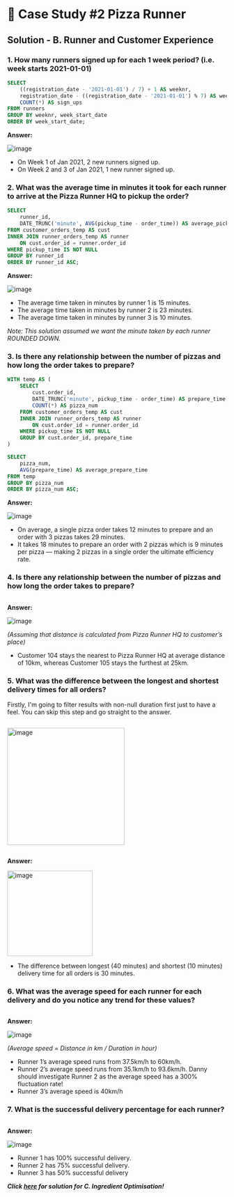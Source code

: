 # 🍕 Case Study #2 Pizza Runner

## Solution - B. Runner and Customer Experience

### 1. How many runners signed up for each 1 week period? (i.e. week starts 2021-01-01)

````sql
SELECT 
    ((registration_date - '2021-01-01') / 7) + 1 AS weeknr,
    registration_date - ((registration_date - '2021-01-01') % 7) AS week_start_date,
    COUNT(*) AS sign_ups
FROM runners
GROUP BY weeknr, week_start_date
ORDER BY week_start_date;
````

**Answer:**

![image](https://github.com/user-attachments/assets/3390832e-865f-461b-95dc-af8c59ad25e6)


- On Week 1 of Jan 2021, 2 new runners signed up.
- On Week 2 and 3 of Jan 2021, 1 new runner signed up.

### 2. What was the average time in minutes it took for each runner to arrive at the Pizza Runner HQ to pickup the order?

````sql
SELECT 
    runner_id, 
    DATE_TRUNC('minute', AVG(pickup_time - order_time)) AS average_pickup_time
FROM customer_orders_temp AS cust
INNER JOIN runner_orders_temp AS runner
    ON cust.order_id = runner.order_id
WHERE pickup_time IS NOT NULL
GROUP BY runner_id
ORDER BY runner_id ASC;
````

**Answer:**

![image](https://github.com/user-attachments/assets/2b9f8902-d9f9-4583-b315-ac66d70f2690)

- The average time taken in minutes by runner 1 is 15 minutes.
- The average time taken in minutes by runner 2 is 23 minutes.
- The average time taken in minutes by runner 3 is 10 minutes.

*Note: This solution assumed we want the minute taken by each runner ROUNDED DOWN.*

### 3. Is there any relationship between the number of pizzas and how long the order takes to prepare?

````sql
WITH temp AS (
    SELECT 
        cust.order_id,
        DATE_TRUNC('minute', pickup_time - order_time) AS prepare_time,
        COUNT(*) AS pizza_num
    FROM customer_orders_temp AS cust
    INNER JOIN runner_orders_temp AS runner
        ON cust.order_id = runner.order_id
    WHERE pickup_time IS NOT NULL
    GROUP BY cust.order_id, prepare_time
)

SELECT 
    pizza_num, 
    AVG(prepare_time) AS average_prepare_time
FROM temp
GROUP BY pizza_num
ORDER BY pizza_num ASC;
````

**Answer:**

![image](https://github.com/user-attachments/assets/9f0f17fc-2b43-402e-a1f0-26fc11ff47e8)


- On average, a single pizza order takes 12 minutes to prepare and an order with 3 pizzas takes 29 minutes.
- It takes 18 minutes to prepare an order with 2 pizzas which is 9 minutes per pizza — making 2 pizzas in a single order the ultimate efficiency rate.

### 4. Is there any relationship between the number of pizzas and how long the order takes to prepare?

````sql

````

**Answer:**

![image]()

_(Assuming that distance is calculated from Pizza Runner HQ to customer’s place)_

- Customer 104 stays the nearest to Pizza Runner HQ at average distance of 10km, whereas Customer 105 stays the furthest at 25km.

### 5. What was the difference between the longest and shortest delivery times for all orders?

Firstly, I'm going to filter results with non-null duration first just to have a feel. You can skip this step and go straight to the answer.

````sql

````

<img width="269" alt="image" src="">

```sql

```

**Answer:**

<img width="196" alt="image" src="">

- The difference between longest (40 minutes) and shortest (10 minutes) delivery time for all orders is 30 minutes.

### 6. What was the average speed for each runner for each delivery and do you notice any trend for these values?

````sql

````

**Answer:**

![image]()

_(Average speed = Distance in km / Duration in hour)_
- Runner 1’s average speed runs from 37.5km/h to 60km/h.
- Runner 2’s average speed runs from 35.1km/h to 93.6km/h. Danny should investigate Runner 2 as the average speed has a 300% fluctuation rate!
- Runner 3’s average speed is 40km/h

### 7. What is the successful delivery percentage for each runner?

````sql

````

**Answer:**

![image]()

- Runner 1 has 100% successful delivery.
- Runner 2 has 75% successful delivery.
- Runner 3 has 50% successful delivery

***Click [here]() for solution for C. Ingredient Optimisation!***

